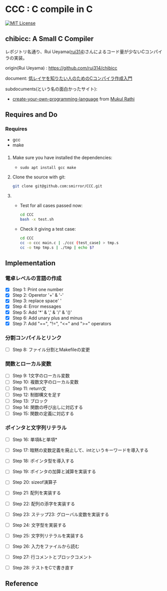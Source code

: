 # CCC : C compile in C

[![MIT License](https://img.shields.io/badge/license-MIT-blue.svg)](https://opensource.org/licenses/MIT)

## chibicc: A Small C Compiler
レポジトリ名通り、Rui Ueyama([rui314](https://github.com/rui314))さんによるコード量が少ないCコンパイラの実装。


origin(Rui Ueyama) : https://github.com/rui314/chibicc

document: [低レイヤを知りたい人のためのCコンパイラ作成入門](https://www.sigbus.info/compilerbook)

subdocuments(という名の面白かったサイト):

- [create-your-own-programming-language](https://mukulrathi.co.uk/create-your-own-programming-language/llvm-ir-cpp-api-tutorial/)
 from [Mukul Rathi](https://twitter.com/mukulrathi_)

## Requires and Do
### Requires
 - gcc
 - make
### 
1. Make sure you have installed the dependencies:
   - `sudo apt install gcc make`

2. Clone the source with git:
     ```bash
   git clone git@github.com:smirror/CCC.git
    ```
3. - Test for all cases passed now:
        ```bash
        cd CCC
        bash -x test.sh
        ```

   - Check it giving a test case:
        ```bash
        cd CCC
        cc -o ccc main.c | ./ccc (test_case) > tmp.s
        cc -o tmp tmp.s | ./tmp | echo $?
        ```

## Implementation
### 電卓レベルの言語の作成
- [x]  Step 1: Print one number
- [x]  Step 2: Operetor '+' & '-'
- [x]  Step 3: replace space' '
- [x]  Step 4: Error messages
- [x]  Step 5: Add '*' & ',' & '/' & '()'
- [x]  Step 6: Add unary plus and minus
- [x]  Step 7: Add "==", "!=", "<=" and ">=" operators
### 分割コンパイルとリンク
- [ ]  Step 8: ファイル分割とMakefileの変更
### 関数とローカル変数
- [ ]  Step 9: 1文字のローカル変数
- [ ]  Step 10: 複数文字のローカル変数
- [ ]  Step 11: return文
- [ ]  Step 12: 制御構文を足す
- [ ]  Step 13: ブロック
- [ ]  Step 14: 関数の呼び出しに対応する
- [ ]  Step 15: 関数の定義に対応する
### ポインタと文字列リテラル
- [ ]  Step 16: 単項&と単項*
- [ ]  Step 17: 暗黙の変数定義を廃止して、intというキーワードを導入する
- [ ]  Step 18: ポインタ型を導入する
- [ ]  Step 19: ポインタの加算と減算を実装する
- [ ]  Step 20: sizeof演算子
- [ ]  Step 21: 配列を実装する
- [ ]  Step 22: 配列の添字を実装する
- [ ]  Step 23: ステップ23: グローバル変数を実装する
- [ ]  Step 24: 文字型を実装する
- [ ]  Step 25: 文字列リテラルを実装する
- [ ]  Step 26: 入力をファイルから読む
- [ ]  Step 27: 行コメントとブロックコメント
- [ ]  Step 28: テストをCで書き直す



## Reference

